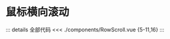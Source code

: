 # 鼠标横向滚动

<script setup>
import RowScroll from './components/RowScroll.vue'
</script>

<RowScroll />

::: details 全部代码
<<< ./components/RowScroll.vue {5-11,16}
:::
